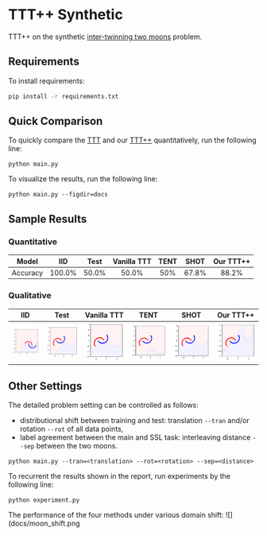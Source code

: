 # TTT++ Synthetic

TTT++ on the synthetic [inter-twinning two moons](https://scikit-learn.org/stable/modules/generated/sklearn.datasets.make_moons.html) problem.

## Requirements

To install requirements:

```bash
pip install -r requirements.txt
```

## Quick Comparison

To quickly compare the [TTT](https://proceedings.mlr.press/v119/sun20b.html) and our [TTT++](https://papers.nips.cc/paper/2021/hash/b618c3210e934362ac261db280128c22-Abstract.html) quantitatively, run the following line:
```
python main.py
```

To visualize the results, run the following line:
```
python main.py --figdir=docs
```

## Sample Results

### Quantitative

| Model      |   IID    |  Test    |  Vanilla TTT   |      TENT     |      SHOT     |   Our TTT++   |
|:----------:|:--------:|:--------:|:--------------:|:-------------:|:-------------:|:-------------:|
| Accuracy   |  100.0%  |  50.0%   |     50.0%      |      50%      |     67.8%     |     88.2%     |

### Qualitative

|      IID      |      Test     |  Vanilla TTT  |      TENT     |      SHOT     |   Our TTT++   |
|:-------------:|:-------------:|:-------------:|:-------------:|:-------------:|:-------------:|
![](docs/source_test.png) | ![](docs/target_test.png) | ![](docs/target_ttt.png) | ![](docs/target_tent.png) | ![](docs/target_shot.png) | ![](docs/target_ttt++.png) |

## Other Settings

The detailed problem setting can be controlled as follows:
- distributional shift between training and test: translation `--tran` and/or rotation `--rot` of all data points,
- label agreement between the main and SSL task: interleaving distance `--sep` between the two moons.
```
python main.py --tran=<translation> --rot=<rotation> --sep=<distance>
```

To recurrent the results shown in the report, run experiments by the following line:
```
python experiment.py
```
The performance of the four methods under various domain shift:
![](docs/moon_shift.png
